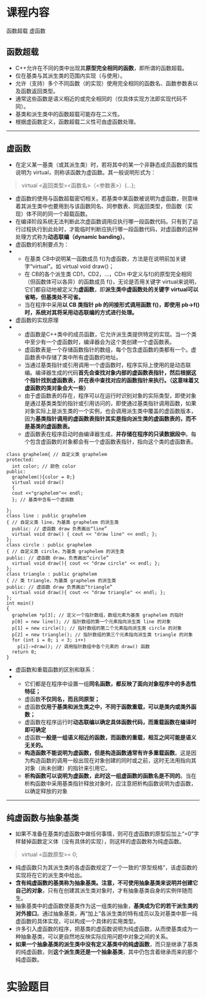 # 课程内容
函数超载 虚函数
## 函数超载
- C++允许在不同的类中出现其**原型完全相同的函数**，即所谓的函数超载。
- 仅在基类与其派生类的范围内实现（与使用）。
- 允许（支持）多个不同函数（的实现）使用完全相同的函数名、函数参数表以及函数返回类型。
-  通常这些函数是语义相近的或完全相同的（仅具体实现方法即实现代码不同）。
-  基类和派生类中的函数超载可能存在二义性。
-  根据虚函数定义，函数超载二义性可由虚函数处理。
---
## 虚函数
- 在定义某一基类（或其派生类）时，若将其中的某一个非静态成员函数的属性说明为 virtual，则称该函数为虚函数。其一般说明形式为：
> virtual <返回类型><函数名>（<参数表>）{…};
- 虚函数的使用与函数超载密切相关。若基类中某函数被说明为虚函数，则意味着其派生类中也要用到与该函数同名、同参数表、同返回类型，但函数（实现）体不同的同一个超载函数。
- 在编译阶段系统无法判断此次虚函数调用应执行哪一段函数代码。只有到了运行过程执行到此处时，才能临时判断应执行哪一段函数代码，对虚函数的这种处理方式称为**动态联编（dynamic banding）**。
- 虚函数的机制要点为：
- - 在基类 CB中说明某一函数成员 f()为虚函数，方法是在说明前加关键字“virtual”。如 virtual void draw()；
  - 在 CB的各个派生类 CD1，CD2，…，CDn 中定义与f()的原型完全相同（但函数体可以各异）的函数成员 f()，无论是否用关键字 virtual来说明，它们都自动地被定义为**虚函数**，即**派生类中虚函数处的关键字 virtual可以省略，但基类处不可省。**
  - 当在程序中采用**以 CB 类指针 pb 的间接形式调用函数 f()，即使用 pb->f()时，系统对其将采用动态联编的方式进行处理。**
- 虚函数的实现原理
- - 虚函数是C++类中的成员函数，它允许派生类提供特定的实现。当一个类中至少有一个虚函数时，编译器会为这个类创建一个虚函数表。
  - 虚函数表是一个存储函数指针的数组，每个包含虚函数的类都有一个。虚函数表中存储了类中所有虚函数的地址。
  - 当通过基类指针或引用调用一个虚函数时，程序实际上使用的是动态联编。编译器生成的代码**首先会查找对象内部的虚函数表指针，然后根据这个指针找到虚函数表，并在表中查找对应的函数指针来执行。（这意味着又虚函数的类对象会大一些）**
  - 由于虚函数表的存在，程序可以在运行时识别对象的实际类型，即使对象是通过基类类型的指针或引用访问的，即使通过基类指针调用函数，如果对象实际上是派生类的一个实例，也会调用派生类中覆盖的虚函数版本，因为**基类指针调用的虚函数表指针其实是指向派生类的虚函数表的，而不是基类的虚函数表。**
  -  虚函数表在程序启动时由编译器生成，**并存储在程序的只读数据段中**。每个包含虚函数的对象都会有一个虚函数表指针，指向这个类的虚函数表。
```
class graphelem{ // 自定义类 graphelem
protected:
  int color; // 颜色 color
public:
  graphelem(){color = 0;}
  virtual void draw()
  {
  cout <<"graphelem"<< endl;
  }; // 基类中含有一个虚函数

};
class line : public graphelem
{ // 自定义类 line，为基类 graphelem 的派生类
  public: // 虚函数 draw 负责画出“line”
  virtual void draw() { cout << "draw line" << endl; }; 
};
class circle : public graphelem
{ // 自定义类 circle，为基类 graphelem 的派生类
public: // 虚函数 draw，负责画出“circle” 
  virtual void draw(){ cout << "draw circle" << endl; }; 
};
class triangle : public graphelem
{ // 类 triangle，为基类 graphelem 的派生类
public: // 虚函数 draw 负责画出“triangle”
  virtual void draw(){ cout << "draw triangle" << endl; }; 
};
int main()
{
  graphelem *p[3]; // 定义一个指针数组，数组元素为基类 graphelem 的指针
  p[0] = new line(); // 指针数组的第一个元素指向派生类 line 的对象
  p[1] = new circle(); // 指针数组的第二个元素指向派生类 circle 的对象
  p[2] = new triangle(); // 指针数组的第三个元素指向派生类 triangle 的对象
  for (int i = 0; i < 3; i++)
    p[i]->draw(); // 调用指针数组中各个元素的 draw() 函数
  return 0;
}
```
-  虚函数和重载函数的区别和联系：
-  - 它们都是在程序中设置一组**同名函数，都反映了面向对象程序中的多态性特征；**
   - 虚函数**不仅同名，而且同原型；**
   - 虚函数**仅用于基类和派生类之中，不同于函数重载，可以是类内或类外函数；**
   - 虚函数在程序运行时**动态联编以确定具体函数代码，而重载函数在编译时即可确定**
   - 虚函数**一般是一组语义相近的函数，而函数的重载，相互之间可能是语义无关的。**
   - **构造函数不能说明为虚函数，但是构造函数通常有许多重载函数**。这是因为构造函数的调用一般出现在对象创建的同时或之前，这时无法用指向其对象（尚未创建）的指针来引用它。
   - **析构函数可以说明为虚函数，此时这一组虚函数的函数名是不同的**。当在析构函数中采用基类指针释放对象时，应注意把析构函数说明为虚函数，以确定释放的对象
---
## 纯虚函数与抽象基类
- 如果不准备在基类的虚函数中做任何事情，则可在虚函数的原型后加上“=0”字样替掉函数定义体（没有具体的实现），则这样的虚函数称为纯虚函数。
> virtual <函数原型>= 0;
- 纯虚函数只为其派生类的各虚函数规定了一个一致的“原型规格”，该虚函数的实现将在它的派生类中给出。
- **含有纯虚函数的基类称为抽象基类。注意，不可使用抽象基类来说明并创建它自己的对象**，只有在创建其派生类对象时，才有抽象基类自身的实例伴随而生。
- 抽象基类中的虚函数使基类作为这一组类的抽象，**基类成为它的若干派生类的对外接口**。通过抽象基类，再“加上”各派生类的特有成员以及对基类中那一纯虚函数的具体实现，可以构成一个具体的实用类型。
- 许多引入虚函数的程序，把基类的虚函数说明为纯虚函数，从而使基类成为一种抽象基类，可以更自然地反映实际应用问题中对象之间的关系。
- **如果一个抽象基类的派生类中没有定义基类中的纯虚函数**，而只是继承了基类的纯虚函数，则**这个派生类还是一个抽象基类**，其中仍包含着继承而来的那个纯虚函数。
# 实验题目

